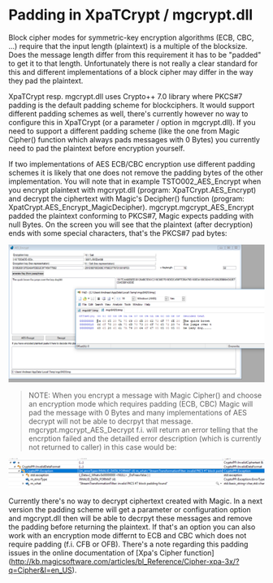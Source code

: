 # Padding in XpaTCrypt / mgcrypt.dll

Block cipher modes for symmetric-key encryption algorithms (ECB, CBC, ...) require that the input length (plaintext) is a multiple of the blocksize. Does the message length differ from this requirement it has to be "padded" to get it to that length. Unfortunately there is not really a clear standard for this and different implementations of a block cipher may differ in the way they pad the plaintext.

XpaTCrypt resp. mgcrypt.dll uses Crypto++ 7.0 library where PKCS#7 padding is the default padding scheme for blockciphers. It would support different padding schemes as well, there's currently however no way to configure this in XpaTCrypt (or a parameter / option in mgcrypt.dll). If you need to support a different padding scheme (like the one from Magic Cipher() function which always pads messages with 0 Bytes) you currently need to pad the plaintext before encryption yourself.  

If two implementations of AES ECB/CBC encryption use different padding schemes it is likely that one does not remove the padding bytes of the other implementation. You will note that in example TSTO002_AES_Encrypt when you encrypt plaintext with mgcrypt.dll (program: XpaTCrypt.AES_Encrypt) and decrypt the ciphertext with Magic's Decipher() function (program: XpatCrypt.AES_Encrypt_MagicDecipher). mgcrypt.mgcrypt_AES_Encrypt padded the plaintext conforming to PKCS#7, Magic expects padding with null Bytes. On the screen you will see that the plaintext (after decryption) ends with some special characters, that's the PKCS#7 pad bytes:  
  
![Padding issue](./padding_issue.png "Padding issue")

> NOTE: When you encrypt a message with Magic Cipher() and choose an encryption mode which requires padding (ECB, CBC) Magic will pad the message with 0 Bytes and many implementations of AES decrypt will not be able to decrpyt that message. mgcrypt.mgcrypt_AES_Decrypt f.i. will return an error telling that the encrption failed and the detailled error description (which is currently not returned to caller) in this case would be:  
  
  ![Invalid PKCS#7 padding found](./padding_issue_error.png)

Currently there's no way to decrypt ciphertext created with Magic. In a next version the padding scheme will get a parameter or configuration option and mgcrypt.dll then will be able to decrpyt these messages and remove the padding before returning the plaintext. If that's an option you can also work with an encryption mode differnt to ECB and CBC which does not require padding (f.i. CFB or OFB). There's a note regarding this padding issues in the online documentation of [Xpa's Cipher function] (http://kb.magicsoftware.com/articles/bl_Reference/Cipher-xpa-3x/?q=Cipher&l=en_US).  
